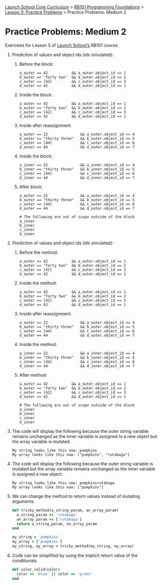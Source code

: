 [Launch School Core Curriculum][readme] >
[RB101 Programming Foundations][rb101-notes] >
[Lesson 3: Practice Problems][lesson3] >
Practice Problems: Medium 2

# Practice Problems: Medium 2

Exercises for Lesson 3 of [Launch School’s][launch-school] RB101 course.

1. Prediction of values and object ids (ids simulated):

   1. Before the block:

      ```text
      a_outer == 42           && a_outer.object_id == 1
      b_outer == "forty two"  && b_outer.object_id == 2
      c_outer == [42]         && c_outer.object_id == 3
      d_outer == 42           && d_outer.object_id == 1
      ```

   2. Inside the block:

      ```text
      a_outer == 42           && a_outer.object_id == 1
      b_outer == "forty two"  && b_outer.object_id == 2
      c_outer == [42]         && c_outer.object_id == 3
      d_outer == 42           && d_outer.object_id == 1
      ```

   3. Inside after reassignment:

      ```text
      a_outer == 22               && a_outer.object_id == 4
      b_outer == "thirty three"   && b_outer.object_id == 5
      c_outer == [44]             && c_outer.object_id == 6
      d_outer == 44               && d_outer.object_id == 7
      ```

   4. Inside the block:

      ```text
      a_inner == 22               && a_inner.object_id == 4
      b_inner == "thirty three"   && b_inner.object_id == 5
      c_inner == [44]             && c_inner.object_id == 6
      d_inner == 44               && d_inner.object_id == 7
      ```

   5. After block:

      ```text
      a_outer == 22               && a_outer.object_id == 4
      b_outer == "thirty three"   && b_outer.object_id == 5
      c_outer == [44]             && c_outer.object_id == 6
      d_outer == 44               && d_outer.object_id == 7

      # The following are out of scope outside of the block
      a_inner
      b_inner
      c_inner
      d_inner
      ```

2. Prediction of values and object ids (ids simulated):

   1. Before the method:

      ```text
      a_outer == 42           && a_outer.object_id == 1
      b_outer == "forty two"  && b_outer.object_id == 2
      c_outer == [42]         && c_outer.object_id == 3
      d_outer == 42           && d_outer.object_id == 1
      ```

   2. Inside the method:

      ```text
      a_outer == 42           && a_outer.object_id == 1
      b_outer == "forty two"  && b_outer.object_id == 2
      c_outer == [42]         && c_outer.object_id == 3
      d_outer == 42           && d_outer.object_id == 1
      ```

   3. Inside after reassignment:

      ```text
      a_outer == 22               && a_outer.object_id == 4
      b_outer == "thirty three"   && b_outer.object_id == 5
      c_outer == [44]             && c_outer.object_id == 6
      d_outer == 44               && d_outer.object_id == 7
      ```

   4. Inside the method:

      ```text
      a_inner == 22               && a_inner.object_id == 4
      b_inner == "thirty three"   && b_inner.object_id == 5
      c_inner == [44]             && c_inner.object_id == 6
      d_inner == 44               && d_inner.object_id == 7
      ```

   5. After method:

      ```text
      a_outer == 42           && a_outer.object_id == 1
      b_outer == "forty two"  && b_outer.object_id == 2
      c_outer == [42]         && c_outer.object_id == 3
      d_outer == 42           && d_outer.object_id == 1

      # The following are out of scope outside of the block
      a_inner
      b_inner
      c_inner
      d_inner
      ```

3. The code will display the following because the outer string variable remains unchanged as the inner variable is assigned to a new object but the array variable is mutated.

   ```text
   My string looks like this now: pumpkins
   My array looks like this now: ["pumpkins", "rutabaga"]
   ```

4. The code will display the following because the outer string variable is mutated but the array variable remains unchanged as the inner variable is assigned a new object.

   ```text
   My string looks like this now: pumpkinsrutabaga
   My array looks like this now: ["pumpkins"]
   ```

5. We can change the method to return values instead of mutating arguments.

   ```ruby
   def tricky_method(a_string_param, an_array_param)
     a_string_param += 'rutabaga'
     an_array_param += ['rutabaga']
     return a_string_param, an_array_param
   end

   my_string = 'pumpkins'
   my_array = ['pumpkins']
   my_string, my_array = tricky_method(my_string, my_array)
   ```

6. Code can be simplified by using the implicit return value of the conditionals.

   ```ruby
   def color_valid(color)
     color == 'blue' || color == 'green'
   end
   ```

[lesson3]: lesson-3-contents.md
[rb101-notes]: /rb101/rb101-notes.md
[readme]: /README.md
[launch-school]: https://launchschool.com

